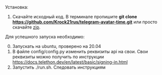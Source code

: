 Установка:
  1. Скачайте исходный код. В терминале пропишите **git clone https://github.com/Krock21rus/telegram-avatar-time.git** или просто скачайте [zip](https://github.com/Krock21rus/telegram-avatar-time/archive/master.zip).

Для успешного запуска необходимо:

  0. Запускать на ubuntu, проверено на 20.04
  1. В файле config/config.py изменить реквизиты api на свои. Свои реквизиты можно получить по инструкции https://docs.telethon.dev/en/latest/basic/signing-in.html
  2. Запустить ./run.sh. Следовать инструкциям
